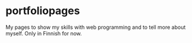 # portfoliopages
My pages to show my skills with web programming and to tell more about myself. Only in Finnish for now.
